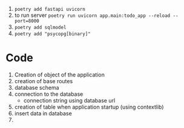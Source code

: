 1. `poetry add fastapi uvicorn`
1. to run server `poetry run uvicorn app.main:todo_app --reload --port=8000`
2. `poetry add sqlmodel`
3. `poetry add "psycopg[binary]"` 

# Code
1. Creation of object of the application
2. creation of base routes
2. database schema
3. connection to the database
    * connection string using database url
4. creation of table when application startup (using contextlib)
5. insert data in database
6. 